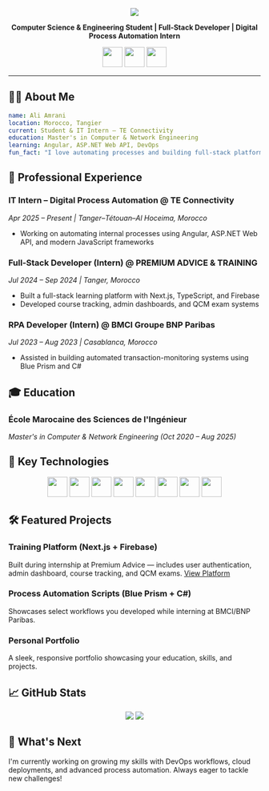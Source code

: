 <!-- Animated Header Banner -->
<p align="center">
  <img src="https://capsule-render.vercel.app/api?type=waving&color=gradient&height=120&section=header&text=Hi%20I%27m%20Ali%20Amrani!&fontSize=35&animation=fadeIn" />
</p>

<p align="center">
  <b>Computer Science & Engineering Student | Full‑Stack Developer | Digital Process Automation Intern</b>
</p>

<!-- Social Icons -->
<p align="center">
  <a href="https://www.linkedin.com/in/ali-amrani-566361349/"><img src="https://cdn.jsdelivr.net/gh/devicons/devicon/icons/linkedin/linkedin-original.svg" width="40" /></a>
  <a href="mailto:ali.amrani.dev@gmail.com"><img src="https://cdn.jsdelivr.net/gh/devicons/devicon/icons/google/google-original.svg" width="40" /></a>
  <a href="https://github.com/amrani350"><img src="https://cdn.jsdelivr.net/gh/devicons/devicon/icons/github/github-original.svg" width="40" /></a>
</p>

---

## 🧑‍💻 About Me

```yaml
name: Ali Amrani
location: Morocco, Tangier
current: Student & IT Intern – TE Connectivity
education: Master's in Computer & Network Engineering
learning: Angular, ASP.NET Web API, DevOps
fun_fact: "I love automating processes and building full-stack platforms!"
```

## 💼 Professional Experience

### IT Intern – Digital Process Automation @ TE Connectivity
*Apr 2025 – Present | Tanger–Tétouan–Al Hoceima, Morocco*
- Working on automating internal processes using Angular, ASP.NET Web API, and modern JavaScript frameworks

### Full‑Stack Developer (Intern) @ PREMIUM ADVICE & TRAINING
*Jul 2024 – Sep 2024 | Tanger, Morocco*
- Built a full-stack learning platform with Next.js, TypeScript, and Firebase
- Developed course tracking, admin dashboards, and QCM exam systems

### RPA Developer (Intern) @ BMCI Groupe BNP Paribas
*Jul 2023 – Aug 2023 | Casablanca, Morocco*
- Assisted in building automated transaction-monitoring systems using Blue Prism and C#

## 🎓 Education

### École Marocaine des Sciences de l'Ingénieur
*Master's in Computer & Network Engineering (Oct 2020 – Aug 2025)*

## 🚀 Key Technologies
<p align="center">
  <img src="https://cdn.jsdelivr.net/gh/devicons/devicon/icons/angularjs/angularjs-original.svg" width="40"/>
  <img src="https://cdn.jsdelivr.net/gh/devicons/devicon/icons/aspnetcore/aspnetcore-original.svg" width="40"/>
  <img src="https://cdn.jsdelivr.net/gh/devicons/devicon/icons/typescript/typescript-original.svg" width="40"/>
  <img src="https://cdn.jsdelivr.net/gh/devicons/devicon/icons/nextjs/nextjs-original.svg" width="40"/>
  <img src="https://cdn.jsdelivr.net/gh/devicons/devicon/icons/firebase/firebase-plain.svg" width="40"/>
  <img src="https://cdn.jsdelivr.net/gh/devicons/devicon/icons/nodejs/nodejs-original.svg" width="40"/>
  <img src="https://cdn.jsdelivr.net/gh/devicons/devicon/icons/csharp/csharp-original.svg" width="40"/>
  <img src="https://cdn.jsdelivr.net/gh/devicons/devicon/icons/blueprism/blueprism-original.svg" width="40"/>
</p>

## 🛠 Featured Projects

### Training Platform (Next.js + Firebase)
Built during internship at Premium Advice — includes user authentication, admin dashboard, course tracking, and QCM exams. [View Platform](https://www.premiumadvicetrainingacademy.com)

### Process Automation Scripts (Blue Prism + C#)
Showcases select workflows you developed while interning at BMCI/BNP Paribas.

### Personal Portfolio
A sleek, responsive portfolio showcasing your education, skills, and projects.

## 📈 GitHub Stats
<p align="center">
  <img src="https://github-readme-stats.vercel.app/api?username=amrani350&show_icons=true&theme=radical" />
  <img src="https://streak-stats.demolab.com?user=amrani350&theme=radical" />
</p>

## 🎯 What's Next
I'm currently working on growing my skills with DevOps workflows, cloud deployments, and advanced process automation. Always eager to tackle new challenges!


